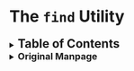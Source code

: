 # The `find` Utility

<details>
	<summary>
	<h2 style="display: inline">
		Table of Contents
	</h2>
	</summary>

[Original Manpage](#manpage)

### Manual
- [Usage](#usage)
- [Options](#options)
- [Examples](#examples)
</details>


<details>
<summary>
	<h3 style="display: inline">
		Original Manpage
	</h3>
	</summary>

<pre>
FIND(1)    General Commands Manual

NAME
       find - search for files in a directory hierarchy

SYNOPSIS
       find [-H] [-L] [-P] [-D debugopts] [-Olevel] [starting-point...] [expression]

DESCRIPTION
       This  manual  page  documents  the GNU version of find.  GNU find searches the directory tree rooted at each given starting-point by
       evaluating the given expression from left to right, according to the rules of precedence (see section OPERATORS), until the  outcome
       is  known  (the left hand side is false for and operations, true for or), at which point find moves on to the next file name.  If no
       starting-point is specified, `.' is assumed.

       If you are using find in an environment where security is important (for example if you are using it to search directories that  are
       writable  by  other  users),  you  should read the `Security Considerations' chapter of the findutils documentation, which is called
       Finding Files and comes with findutils.  That document also includes a lot more detail and discussion than this manual page, so  you
       may find it a more useful source of information.

OPTIONS
       The  -H, -L and -P options control the treatment of symbolic links.  Command-line arguments following these are taken to be names of
       files or directories to be examined, up to the first argument that begins with `-', or the argument `(' or `!'.  That  argument  and
       any  following  arguments  are taken to be the expression describing what is to be searched for.  If no paths are given, the current
       directory is used.  If no expression is given, the expression -print is used (but you should probably  consider  using  -print0  in‐
       stead, anyway).

       This  manual  page  talks about `options' within the expression list.  These options control the behaviour of find but are specified
       immediately after the last path name.  The five `real' options -H, -L, -P, -D and -O must appear before the first path name,  if  at
       all.   A double dash -- could theoretically be used to signal that any remaining arguments are not options, but this does not really
       work due to the way find determines the end of the following path arguments: it does that by reading until  an  expression  argument
       comes  (which also starts with a `-').  Now, if a path argument would start with a `-', then find would treat it as expression argu‐
       ment instead.  Thus, to ensure that all start points are taken as such, and especially to prevent that wildcard patterns expanded by
       the  calling  shell  are  not  mistakenly treated as expression arguments, it is generally safer to prefix wildcards or dubious path
       names with either `./' or to use absolute path names starting with '/'.

       -P     Never follow symbolic links.  This is the default behaviour.  When find examines or prints information about files,  and  the
              file is a symbolic link, the information used shall be taken from the properties of the symbolic link itself.

       -L     Follow  symbolic  links.   When find examines or prints information about files, the information used shall be taken from the
              properties of the file to which the link points, not from the link itself (unless it is a broken symbolic link or find is un‐
              able  to  examine  the  file to which the link points).  Use of this option implies -noleaf.  If you later use the -P option,
              -noleaf will still be in effect.  If -L is in effect and find discovers a symbolic link to a subdirectory during its  search,
              the subdirectory pointed to by the symbolic link will be searched.

              When  the  -L  option  is  in effect, the -type predicate will always match against the type of the file that a symbolic link
              points to rather than the link itself (unless the symbolic link is broken).  Actions that can cause symbolic links to  become
              broken  while  find  is executing (for example -delete) can give rise to confusing behaviour.  Using -L causes the -lname and
              -ilname predicates always to return false.

       -H     Do not follow symbolic links, except while processing the command line arguments.  When find examines or  prints  information
              about files, the information used shall be taken from the properties of the symbolic link itself.  The only exception to this
              behaviour is when a file specified on the command line is a symbolic link, and the link can be resolved.  For that situation,
              the  information  used  is taken from whatever the link points to (that is, the link is followed).  The information about the
              link itself is used as a fallback if the file pointed to by the symbolic link cannot be examined.  If -H is in effect and one
              of the paths specified on the command line is a symbolic link to a directory, the contents of that directory will be examined
              (though of course -maxdepth 0 would prevent this).

       If more than one of -H, -L and -P is specified, each overrides the others; the last one appearing on the command line takes  effect.
       Since it is the default, the -P option should be considered to be in effect unless either -H or -L is specified.

       GNU  find  frequently  stats  files during the processing of the command line itself, before any searching has begun.  These options
       also affect how those arguments are processed.  Specifically, there are a number of tests that compare files listed on  the  command
       line  against a file we are currently considering.  In each case, the file specified on the command line will have been examined and
       some of its properties will have been saved.  If the named file is in fact a symbolic link, and the -P option is in  effect  (or  if
       neither  -H  nor -L were specified), the information used for the comparison will be taken from the properties of the symbolic link.
       Otherwise, it will be taken from the properties of the file the link points to.  If find cannot follow the link (for example because
       it has insufficient privileges or the link points to a nonexistent file) the properties of the link itself will be used.

       When the -H or -L options are in effect, any symbolic links listed as the argument of -newer will be dereferenced, and the timestamp
       will be taken from the file to which the symbolic link points.  The same consideration applies to -newerXY, -anewer and -cnewer.

       The -follow option has a similar effect to -L, though it takes effect at the point where it appears (that is, if -L is not used  but
       -follow is, any symbolic links appearing after -follow on the command line will be dereferenced, and those before it will not).

       -D debugopts
              Print diagnostic information; this can be helpful to diagnose problems with why find is not doing what you want.  The list of
              debug options should be comma separated.  Compatibility of the debug options is not guaranteed between releases of findutils.
              For a complete list of valid debug options, see the output of find -D help.  Valid debug options include

              exec   Show diagnostic information relating to -exec, -execdir, -ok and -okdir

              opt    Prints diagnostic information relating to the optimisation of the expression tree; see the -O option.

              rates  Prints a summary indicating how often each predicate succeeded or failed.

              search Navigate the directory tree verbosely.

              stat   Print  messages  as  files are examined with the stat and lstat system calls.  The find program tries to minimise such
                     calls.

              tree   Show the expression tree in its original and optimised form.

              all    Enable all of the other debug options (but help).

              help   Explain the debugging options.

       -Olevel
              Enables query optimisation.  The find program reorders tests to speed up execution while preserving the overall effect;  that
              is,  predicates with side effects are not reordered relative to each other.  The optimisations performed at each optimisation
              level are as follows.

              0      Equivalent to optimisation level 1.

              1      This is the default optimisation level and corresponds to the traditional behaviour.   Expressions  are  reordered  so
                     that tests based only on the names of files (for example -name and -regex) are performed first.

              2      Any  -type  or  -xtype tests are performed after any tests based only on the names of files, but before any tests that
                     require information from the inode.  On many modern versions of Unix, file types are  returned  by  readdir()  and  so
                     these predicates are faster to evaluate than predicates which need to stat the file first.  If you use the -fstype FOO
                     predicate and specify a filesystem type FOO which is not known (that is, present in  `/etc/mtab')  at  the  time  find
                     starts, that predicate is equivalent to -false.

              3      At  this  optimisation  level, the full cost-based query optimiser is enabled.  The order of tests is modified so that
                     cheap (i.e. fast) tests are performed first and more expensive ones are performed later, if  necessary.   Within  each
                     cost  band, predicates are evaluated earlier or later according to whether they are likely to succeed or not.  For -o,
                     predicates which are likely to succeed are evaluated earlier, and for -a, predicates which  are  likely  to  fail  are
                     evaluated earlier.

              The  cost-based  optimiser  has a fixed idea of how likely any given test is to succeed.  In some cases the probability takes
              account of the specific nature of the test (for example, -type f is assumed to be more likely to succeed than -type c).   The
              cost-based  optimiser  is currently being evaluated.  If it does not actually improve the performance of find, it will be re‐
              moved again.  Conversely, optimisations that prove to be reliable, robust and effective may be enabled at lower  optimisation
              levels  over  time.   However, the default behaviour (i.e. optimisation level 1) will not be changed in the 4.3.x release se‐
              ries.  The findutils test suite runs all the tests on find at each optimisation level and ensures  that  the  result  is  the
              same.

EXPRESSION
       The  part of the command line after the list of starting points is the expression.  This is a kind of query specification describing
       how we match files and what we do with the files that were matched.  An expression is composed of a sequence of things:

       Tests  Tests return a true or false value, usually on the basis of some property of a file we are considering.  The -empty test  for
              example is true only when the current file is empty.

       Actions
              Actions  have side effects (such as printing something on the standard output) and return either true or false, usually based
              on whether or not they are successful.  The -print action for example prints the name of the current  file  on  the  standard
              output.

       Global options
              Global  options  affect  the operation of tests and actions specified on any part of the command line.  Global options always
              return true.  The -depth option for example makes find traverse the file system in a depth-first order.

       Positional options
              Positional options affect only tests or actions which follow them.  Positional options always return  true.   The  -regextype
              option  for  example  is positional, specifying the regular expression dialect for regular expressions occurring later on the
              command line.

       Operators
              Operators join together the other items within the expression.  They include for example  -o  (meaning  logical  OR)  and  -a
              (meaning logical AND).  Where an operator is missing, -a is assumed.

       The  -print  action is performed on all files for which the whole expression is true, unless it contains an action other than -prune
       or -quit.  Actions which inhibit the default -print are -delete, -exec, -execdir, -ok, -okdir, -fls, -fprint, -fprintf, -ls,  -print
       and -printf.

       The -delete action also acts like an option (since it implies -depth).

   POSITIONAL OPTIONS
       Positional options always return true.  They affect only tests occurring later on the command line.

       -daystart
              Measure  times  (for  -amin,  -atime, -cmin, -ctime, -mmin, and -mtime) from the beginning of today rather than from 24 hours
              ago.  This option only affects tests which appear later on the command line.

       -follow
              Deprecated; use the -L option instead.  Dereference symbolic links.  Implies -noleaf.  The -follow option affects only  those
              tests  which appear after it on the command line.  Unless the -H or -L option has been specified, the position of the -follow
              option changes the behaviour of the -newer predicate; any files listed as the argument of -newer will be dereferenced if they
              are  symbolic  links.   The same consideration applies to -newerXY, -anewer and -cnewer.  Similarly, the -type predicate will
              always match against the type of the file that a symbolic link points to rather than the link itself.  Using  -follow  causes
              the -lname and -ilname predicates always to return false.

       -regextype type
              Changes  the  regular expression syntax understood by -regex and -iregex tests which occur later on the command line.  To see
              which regular expression types are known, use -regextype help.  The Texinfo documentation (see SEE ALSO) explains the meaning
              of and differences between the various types of regular expression.

       -warn, -nowarn
              Turn  warning messages on or off.  These warnings apply only to the command line usage, not to any conditions that find might
              encounter when it searches directories.  The default behaviour corresponds to -warn if  standard  input  is  a  tty,  and  to
              -nowarn otherwise.  If a warning message relating to command-line usage is produced, the exit status of find is not affected.
              If the POSIXLY_CORRECT environment variable is set, and -warn is also used, it is not specified which, if any, warnings  will
              be active.

   GLOBAL OPTIONS
       Global  options  always return true.  Global options take effect even for tests which occur earlier on the command line.  To prevent
       confusion, global options should specified on the command-line after the list of start points, just before  the  first  test,  posi‐
       tional option or action.  If you specify a global option in some other place, find will issue a warning message explaining that this
       can be confusing.

       The global options occur after the list of start points, and so are not the same kind of option as -L, for example.

       -d     A synonym for -depth, for compatibility with FreeBSD, NetBSD, MacOS X and OpenBSD.

       -depth Process each directory's contents before the directory itself.  The -delete action also implies -depth.

       -help, --help
              Print a summary of the command-line usage of find and exit.

       -ignore_readdir_race
              Normally, find will emit an error message when it fails to stat a file.  If you give this option and a file  is  deleted  be‐
              tween  the  time  find reads the name of the file from the directory and the time it tries to stat the file, no error message
              will be issued.  This also applies to files or directories whose names are given on the command line.  This option takes  ef‐
              fect  at the time the command line is read, which means that you cannot search one part of the filesystem with this option on
              and part of it with this option off (if you need to do that, you will need to issue two find commands instead, one  with  the
              option and one without it).

              Furthermore, find with the -ignore_readdir_race option will ignore errors of the -delete action in the case the file has dis‐
              appeared since the parent directory was read: it will not output an error diagnostic, and the return code of the -delete  ac‐
              tion will be true.

       -maxdepth levels
              Descend  at  most  levels  (a non-negative integer) levels of directories below the starting-points.  Using -maxdepth 0 means
              only apply the tests and actions to the starting-points themselves.

       -mindepth levels
              Do not apply any tests or actions at levels less than levels (a non-negative integer).  Using -mindepth 1 means  process  all
              files except the starting-points.

       -mount Don't  descend  directories on other filesystems.  An alternate name for -xdev, for compatibility with some other versions of
              find.

       -noignore_readdir_race
              Turns off the effect of -ignore_readdir_race.

       -noleaf
              Do not optimize by assuming that directories contain 2 fewer subdirectories than their  hard  link  count.   This  option  is
              needed when searching filesystems that do not follow the Unix directory-link convention, such as CD-ROM or MS-DOS filesystems
              or AFS volume mount points.  Each directory on a normal Unix filesystem has at least 2 hard links: its name and its  `.'  en‐
              try.   Additionally,  its  subdirectories (if any) each have a `..' entry linked to that directory.  When find is examining a
              directory, after it has statted 2 fewer subdirectories than the directory's link count, it knows that the rest of the entries
              in  the  directory  are  non-directories (`leaf' files in the directory tree).  If only the files' names need to be examined,
              there is no need to stat them; this gives a significant increase in search speed.

       -version, --version
              Print the find version number and exit.

       -xdev  Don't descend directories on other filesystems.

   TESTS
       Some tests, for example -newerXY and -samefile, allow comparison between the file currently being examined and some  reference  file
       specified on the command line.  When these tests are used, the interpretation of the reference file is determined by the options -H,
       -L and -P and any previous -follow, but the reference file is only examined once, at the time the command line is  parsed.   If  the
       reference  file  cannot  be examined (for example, the stat(2) system call fails for it), an error message is issued, and find exits
       with a nonzero status.

       A numeric argument n can be specified to tests (like -amin, -mtime, -gid, -inum, -links, -size, -uid and -used) as

       +n     for greater than n,

       -n     for less than n,

       n      for exactly n.

       Supported tests:

       -amin n
              File was last accessed less than, more than or exactly n minutes ago.

       -anewer reference
              Time of the last access of the current file is more recent than that of the last data modification of the reference file.  If
              reference  is a symbolic link and the -H option or the -L option is in effect, then the time of the last data modification of
              the file it points to is always used.

       -atime n
              File was last accessed less than, more than or exactly n*24 hours ago.  When find figures out how many  24-hour  periods  ago
              the  file was last accessed, any fractional part is ignored, so to match -atime +1, a file has to have been accessed at least
              two days ago.

       -cmin n
              File's status was last changed less than, more than or exactly n minutes ago.

       -cnewer reference
              Time of the last status change of the current file is more recent than that of the last data modification  of  the  reference
              file.   If reference is a symbolic link and the -H option or the -L option is in effect, then the time of the last data modi‐
              fication of the file it points to is always used.

       -ctime n
              File's status was last changed less than, more than or exactly n*24 hours ago.  See the comments for -atime to understand how
              rounding affects the interpretation of file status change times.

       -empty File is empty and is either a regular file or a directory.

       -executable
              Matches  files  which  are  executable  and directories which are searchable (in a file name resolution sense) by the current
              user.  This takes into account access control lists and other permissions artefacts which the -perm test ignores.  This  test
              makes  use  of the access(2) system call, and so can be fooled by NFS servers which do UID mapping (or root-squashing), since
              many systems implement access(2) in the client's kernel and so cannot make use of the UID mapping  information  held  on  the
              server.   Because  this  test is based only on the result of the access(2) system call, there is no guarantee that a file for
              which this test succeeds can actually be executed.

       -false Always false.

       -fstype type
              File is on a filesystem of type type.  The valid filesystem types vary among different versions of Unix; an  incomplete  list
              of  filesystem  types that are accepted on some version of Unix or another is: ufs, 4.2, 4.3, nfs, tmp, mfs, S51K, S52K.  You
              can use -printf with the %F directive to see the types of your filesystems.

       -gid n File's numeric group ID is less than, more than or exactly n.

       -group gname
              File belongs to group gname (numeric group ID allowed).

       -ilname pattern
              Like -lname, but the match is case insensitive.  If the -L option or the -follow option is in effect, this test returns false
              unless the symbolic link is broken.

       -iname pattern
              Like  -name, but the match is case insensitive.  For example, the patterns `fo*' and `F??' match the file names `Foo', `FOO',
              `foo', `fOo', etc.  The pattern `*foo*` will also match a file called '.foobar'.

       -inum n
              File has inode number smaller than, greater than or exactly n.  It is normally easier to use the -samefile test instead.

       -ipath pattern
              Like -path.  but the match is case insensitive.

       -iregex pattern
              Like -regex, but the match is case insensitive.

       -iwholename pattern
              See -ipath.  This alternative is less portable than -ipath.

       -links n
              File has less than, more than or exactly n hard links.

       -lname pattern
              File is a symbolic link whose contents match shell pattern pattern.  The metacharacters do not treat `/'  or  `.'  specially.
              If the -L option or the -follow option is in effect, this test returns false unless the symbolic link is broken.

       -mmin n
              File's data was last modified less than, more than or exactly n minutes ago.

       -mtime n
              File's  data was last modified less than, more than or exactly n*24 hours ago.  See the comments for -atime to understand how
              rounding affects the interpretation of file modification times.

       -name pattern
              Base of file name (the path with the leading directories removed) matches shell pattern pattern.  Because the leading  direc‐
              tories  are  removed,  the file names considered for a match with -name will never include a slash, so `-name a/b' will never
              match anything (you probably need to use -path instead).  A warning is issued if you try to do this, unless  the  environment
              variable  POSIXLY_CORRECT is set.  The metacharacters (`*', `?', and `[]') match a `.' at the start of the base name (this is
              a change in findutils-4.2.2; see section STANDARDS CONFORMANCE below).  To ignore a directory and the  files  under  it,  use
              -prune  rather than checking every file in the tree; see an example in the description of that action.  Braces are not recog‐
              nised as being special, despite the fact that some shells including Bash imbue braces with a special meaning  in  shell  pat‐
              terns.  The filename matching is performed with the use of the fnmatch(3) library function.  Don't forget to enclose the pat‐
              tern in quotes in order to protect it from expansion by the shell.

       -newer reference
              Time of the last data modification of the current file is more recent than that of the last data modification of  the  refer‐
              ence  file.   If reference is a symbolic link and the -H option or the -L option is in effect, then the time of the last data
              modification of the file it points to is always used.

       -newerXY reference
              Succeeds if timestamp X of the file being considered is newer than timestamp Y of the file reference.  The letters  X  and  Y
              can be any of the following letters:

              a   The access time of the file reference
              B   The birth time of the file reference
              c   The inode status change time of reference
              m   The modification time of the file reference
              t   reference is interpreted directly as a time

              Some  combinations  are invalid; for example, it is invalid for X to be t.  Some combinations are not implemented on all sys‐
              tems; for example B is not supported on all systems.  If an invalid or unsupported combination of XY is  specified,  a  fatal
              error  results.  Time specifications are interpreted as for the argument to the -d option of GNU date.  If you try to use the
              birth time of a reference file, and the birth time cannot be determined, a fatal error message results.   If  you  specify  a
              test  which  refers  to the birth time of files being examined, this test will fail for any files where the birth time is un‐
              known.

       -nogroup
              No group corresponds to file's numeric group ID.

       -nouser
              No user corresponds to file's numeric user ID.

       -path pattern
              File name matches shell pattern pattern.  The metacharacters do not treat `/' or `.' specially; so, for example,
                  find . -path "./sr*sc"
              will print an entry for a directory called ./src/misc (if one exists).  To ignore a whole directory tree, use  -prune  rather
              than  checking every file in the tree.  Note that the pattern match test applies to the whole file name, starting from one of
              the start points named on the command line.  It would only make sense to use an absolute path name here if the relevant start
              point is also an absolute path.  This means that this command will never match anything:
                  find bar -path /foo/bar/myfile -print
              Find  compares  the  -path  argument with the concatenation of a directory name and the base name of the file it's examining.
              Since the concatenation will never end with a slash, -path arguments ending in a slash will match nothing (except  perhaps  a
              start  point  specified  on  the command line).  The predicate -path is also supported by HP-UX find and is part of the POSIX
              2008 standard.

       -perm mode
              File's permission bits are exactly mode (octal or symbolic).  Since an exact match is required, if you want to use this  form
              for  symbolic  modes,  you  may  have to specify a rather complex mode string.  For example `-perm g=w' will only match files
              which have mode 0020 (that is, ones for which group write permission is the only permission set).  It is more likely that you
              will want to use the `/' or `-' forms, for example `-perm -g=w', which matches any file with group write permission.  See the
              EXAMPLES section for some illustrative examples.

       -perm -mode
              All of the permission bits mode are set for the file.  Symbolic modes are accepted in this form, and this is usually the  way
              in  which you would want to use them.  You must specify `u', `g' or `o' if you use a symbolic mode.  See the EXAMPLES section
              for some illustrative examples.

       -perm /mode
              Any of the permission bits mode are set for the file.  Symbolic modes are accepted in this form.  You must specify  `u',  `g'
              or  `o'  if you use a symbolic mode.  See the EXAMPLES section for some illustrative examples.  If no permission bits in mode
              are set, this test matches any file (the idea here is to be consistent with the behaviour of -perm -000).

       -perm +mode
              This is no longer supported (and has been deprecated since 2005).  Use -perm /mode instead.

       -readable
              Matches files which are readable by the current user.  This takes into account access control  lists  and  other  permissions
              artefacts  which  the  -perm  test  ignores.   This  test makes use of the access(2) system call, and so can be fooled by NFS
              servers which do UID mapping (or root-squashing), since many systems implement access(2) in the client's kernel and so cannot
              make use of the UID mapping information held on the server.

       -regex pattern
              File name matches regular expression pattern.  This is a match on the whole path, not a search.  For example, to match a file
              named ./fubar3, you can use the regular expression `.*bar.' or `.*b.*3', but not `f.*r3'.  The regular expressions understood
              by  find are by default Emacs Regular Expressions (except that `.' matches newline), but this can be changed with the -regex‐
              type option.

       -samefile name
              File refers to the same inode as name.  When -L is in effect, this can include symbolic links.

       -size n[cwbkMG]
              File uses less than, more than or exactly n units of space, rounding up.  The following suffixes can be used:

              `b'    for 512-byte blocks (this is the default if no suffix is used)

              `c'    for bytes

              `w'    for two-byte words

              `k'    for kibibytes (KiB, units of 1024 bytes)

              `M'    for mebibytes (MiB, units of 1024 * 1024 = 1048576 bytes)

              `G'    for gibibytes (GiB, units of 1024 * 1024 * 1024 = 1073741824 bytes)

              The size is simply the st_size member of the struct stat populated by the lstat (or stat) system call, rounded  up  as  shown
              above.  In other words, it's consistent with the result you get for ls -l.  Bear in mind that the `%k' and `%b' format speci‐
              fiers of -printf handle sparse files differently.  The `b' suffix always denotes 512-byte blocks and never 1024-byte  blocks,
              which is different to the behaviour of -ls.

              The  +  and  - prefixes signify greater than and less than, as usual; i.e., an exact size of n units does not match.  Bear in
              mind that the size is rounded up to the next unit.  Therefore -size -1M is not equivalent  to  -size -1048576c.   The  former
              only matches empty files, the latter matches files from 0 to 1,048,575 bytes.

       -true  Always true.

       -type c
              File is of type c:

              b      block (buffered) special

              c      character (unbuffered) special

              d      directory

              p      named pipe (FIFO)

              f      regular file

              l      symbolic  link;  this  is  never true if the -L option or the -follow option is in effect, unless the symbolic link is
                     broken.  If you want to search for symbolic links when -L is in effect, use -xtype.

              s      socket

              D      door (Solaris)

              To search for more than one type at once, you can supply the combined list of type letters separated by a comma `,' (GNU  ex‐
              tension).

       -uid n File's numeric user ID is less than, more than or exactly n.

       -used n
              File was last accessed less than, more than or exactly n days after its status was last changed.

       -user uname
              File is owned by user uname (numeric user ID allowed).

       -wholename pattern
              See -path.  This alternative is less portable than -path.

       -writable
              Matches  files  which  are  writable by the current user.  This takes into account access control lists and other permissions
              artefacts which the -perm test ignores.  This test makes use of the access(2) system call,  and  so  can  be  fooled  by  NFS
              servers which do UID mapping (or root-squashing), since many systems implement access(2) in the client's kernel and so cannot
              make use of the UID mapping information held on the server.

       -xtype c
              The same as -type unless the file is a symbolic link.  For symbolic links: if the -H or -P option was specified, true if  the
              file  is  a link to a file of type c; if the -L option has been given, true if c is `l'.  In other words, for symbolic links,
              -xtype checks the type of the file that -type does not check.

       -context pattern
              (SELinux only) Security context of the file matches glob pattern.

   ACTIONS
       -delete
              Delete files; true if removal succeeded.  If the removal failed, an error message is issued.  If -delete fails,  find's  exit
              status will be nonzero (when it eventually exits).  Use of -delete automatically turns on the `-depth' option.

              Warnings:  Don't forget that the find command line is evaluated as an expression, so putting -delete first will make find try
              to delete everything below the starting points you specified.  When testing a find command line that you later intend to  use
              with  -delete,  you  should explicitly specify -depth in order to avoid later surprises.  Because -delete implies -depth, you
              cannot usefully use -prune and -delete together.

              Together with the -ignore_readdir_race option, find will ignore errors of the -delete action in the case the file has  disap‐
              peared since the parent directory was read: it will not output an error diagnostic, and the return code of the -delete action
              will be true.

       -exec command ;
              Execute command; true if 0 status is returned.  All following arguments to find are taken to be arguments to the command  un‐
              til  an  argument consisting of `;' is encountered.  The string `{}' is replaced by the current file name being processed ev‐
              erywhere it occurs in the arguments to the command, not just in arguments where it is alone, as in  some  versions  of  find.
              Both of these constructions might need to be escaped (with a `\') or quoted to protect them from expansion by the shell.  See
              the EXAMPLES section for examples of the use of the -exec option.  The specified command is run once for each  matched  file.
              The  command is executed in the starting directory.  There are unavoidable security problems surrounding use of the -exec ac‐
              tion; you should use the -execdir option instead.

       -exec command {} +
              This variant of the -exec action runs the specified command on the selected files, but the command line is built by appending
              each  selected  file  name  at  the  end; the total number of invocations of the command will be much less than the number of
              matched files.  The command line is built in much the same way that xargs builds its command lines.   Only  one  instance  of
              `{}' is allowed within the command, and it must appear at the end, immediately before the `+'; it needs to be escaped (with a
              `\') or quoted to protect it from interpretation by the shell.  The command is executed in the starting  directory.   If  any
              invocation  with the `+' form returns a non-zero value as exit status, then find returns a non-zero exit status.  If find en‐
              counters an error, this can sometimes cause an immediate exit, so some pending commands may not be run at all.  For this rea‐
              son  -exec my-command ... {} + -quit  may  not result in my-command actually being run.  This variant of -exec always returns
              true.

       -execdir command ;

       -execdir command {} +
              Like -exec, but the specified command is run from the subdirectory containing the matched file, which is not normally the di‐
              rectory  in  which  you  started find.  As with -exec, the {} should be quoted if find is being invoked from a shell.  This a
              much more secure method for invoking commands, as it avoids race conditions during resolution of the  paths  to  the  matched
              files.   As  with the -exec action, the `+' form of -execdir will build a command line to process more than one matched file,
              but any given invocation of command will only list files that exist in the same subdirectory.  If you use  this  option,  you
              must  ensure  that  your  $PATH environment variable does not reference `.'; otherwise, an attacker can run any commands they
              like by leaving an appropriately-named file in a directory in which you will run -execdir.  The same applies  to  having  en‐
              tries in $PATH which are empty or which are not absolute directory names.  If any invocation with the `+' form returns a non-
              zero value as exit status, then find returns a non-zero exit status.  If find encounters an error, this can  sometimes  cause
              an  immediate exit, so some pending commands may not be run at all.  The result of the action depends on whether the + or the
              ; variant is being used; -execdir command {} + always returns true, while -execdir command {} ; returns true only if  command
              returns 0.

       -fls file
              True;  like  -ls  but write to file like -fprint.  The output file is always created, even if the predicate is never matched.
              See the UNUSUAL FILENAMES section for information about how unusual characters in filenames are handled.

       -fprint file
              True; print the full file name into file file.  If file does not exist when find is run, it is created; if it does exist,  it
              is  truncated.  The file names /dev/stdout and /dev/stderr are handled specially; they refer to the standard output and stan‐
              dard error output, respectively.  The output file is always created, even if the predicate is never matched.  See the UNUSUAL
              FILENAMES section for information about how unusual characters in filenames are handled.

       -fprint0 file
              True;  like  -print0  but  write  to  file  like  -fprint.  The output file is always created, even if the predicate is never
              matched.  See the UNUSUAL FILENAMES section for information about how unusual characters in filenames are handled.

       -fprintf file format
              True; like -printf but write to file like -fprint.  The output file is  always  created,  even  if  the  predicate  is  never
              matched.  See the UNUSUAL FILENAMES section for information about how unusual characters in filenames are handled.

       -ls    True;  list  current file in ls -dils format on standard output.  The block counts are of 1 KB blocks, unless the environment
              variable POSIXLY_CORRECT is set, in which case 512-byte blocks are used.  See the UNUSUAL FILENAMES section  for  information
              about how unusual characters in filenames are handled.

       -ok command ;
              Like  -exec  but  ask  the user first.  If the user agrees, run the command.  Otherwise just return false.  If the command is
              run, its standard input is redirected from /dev/null.

              The response to the prompt is matched against a pair of regular expressions to determine if it is an affirmative or  negative
              response.   This regular expression is obtained from the system if the `POSIXLY_CORRECT' environment variable is set, or oth‐
              erwise from find's message translations.  If the system has no suitable definition, find's own definition will be  used.   In
              either  case,  the  interpretation  of the regular expression itself will be affected by the environment variables 'LC_CTYPE'
              (character classes) and 'LC_COLLATE' (character ranges and equivalence classes).

       -okdir command ;
              Like -execdir but ask the user first in the same way as for -ok.  If the user does not agree, just return false.  If the com‐
              mand is run, its standard input is redirected from /dev/null.

       -print True;  print the full file name on the standard output, followed by a newline.  If you are piping the output of find into an‐
              other program and there is the faintest possibility that the files which you are searching for might contain a newline,  then
              you  should seriously consider using the -print0 option instead of -print.  See the UNUSUAL FILENAMES section for information
              about how unusual characters in filenames are handled.

       -print0
              True; print the full file name on the standard output, followed by a null character (instead of the  newline  character  that
              -print uses).  This allows file names that contain newlines or other types of white space to be correctly interpreted by pro‐
              grams that process the find output.  This option corresponds to the -0 option of xargs.

       -printf format
              True; print format on the standard output, interpreting `\' escapes and `%' directives.  Field widths and precisions  can  be
              specified  as  with the printf(3) C function.  Please note that many of the fields are printed as %s rather than %d, and this
              may mean that flags don't work as you might expect.  This also means that the `-' flag does work  (it  forces  fields  to  be
              left-aligned).  Unlike -print, -printf does not add a newline at the end of the string.  The escapes and directives are:

              \a     Alarm bell.

              \b     Backspace.

              \c     Stop printing from this format immediately and flush the output.

              \f     Form feed.

              \n     Newline.

              \r     Carriage return.

              \t     Horizontal tab.

              \v     Vertical tab.

              \0     ASCII NUL.

              \\     A literal backslash (`\').

              \NNN   The character whose ASCII code is NNN (octal).

              A `\' character followed by any other character is treated as an ordinary character, so they both are printed.

              %%     A literal percent sign.

              %a     File's last access time in the format returned by the C ctime(3) function.

              %Ak    File's  last  access time in the format specified by k, which is either `@' or a directive for the C strftime(3) func‐
                     tion.  The following shows an incomplete list of possible values for k.  Please refer to the  documentation  of  strf‐
                     time(3) for the full list.  Some of the conversion specification characters might not be available on all systems, due
                     to differences in the implementation of the strftime(3) library function.

                     @      seconds since Jan. 1, 1970, 00:00 GMT, with fractional part.

                     Time fields:

                     H      hour (00..23)

                     I      hour (01..12)

                     k      hour ( 0..23)

                     l      hour ( 1..12)

                     M      minute (00..59)

                     p      locale's AM or PM

                     r      time, 12-hour (hh:mm:ss [AP]M)

                     S      Second (00.00 .. 61.00).  There is a fractional part.

                     T      time, 24-hour (hh:mm:ss.xxxxxxxxxx)

                     +      Date and time, separated by `+', for example `2004-04-28+22:22:05.0'.  This is a GNU extension.   The  time  is
                            given  in  the  current  timezone  (which may be affected by setting the TZ environment variable).  The seconds
                            field includes a fractional part.

                     X      locale's time representation (H:M:S).  The seconds field includes a fractional part.

                     Z      time zone (e.g., EDT), or nothing if no time zone is determinable

                     Date fields:

                     a      locale's abbreviated weekday name (Sun..Sat)

                     A      locale's full weekday name, variable length (Sunday..Saturday)

                     b      locale's abbreviated month name (Jan..Dec)

                     B      locale's full month name, variable length (January..December)

                     c      locale's date and time (Sat Nov 04 12:02:33 EST 1989).  The format is the same as for ctime(3) and so  to  pre‐
                            serve compatibility with that format, there is no fractional part in the seconds field.

                     d      day of month (01..31)

                     D      date (mm/dd/yy)

                     F      date (yyyy-mm-dd)

                     h      same as b

                     j      day of year (001..366)

                     m      month (01..12)

                     U      week number of year with Sunday as first day of week (00..53)

                     w      day of week (0..6)

                     W      week number of year with Monday as first day of week (00..53)

                     x      locale's date representation (mm/dd/yy)

                     y      last two digits of year (00..99)

                     Y      year (1970...)

              %b     The  amount  of  disk  space used for this file in 512-byte blocks.  Since disk space is allocated in multiples of the
                     filesystem block size this is usually greater than %s/512, but it can also be smaller if the file is a sparse file.

              %c     File's last status change time in the format returned by the C ctime(3) function.

              %Ck    File's last status change time in the format specified by k, which is the same as for %A.

              %d     File's depth in the directory tree; 0 means the file is a starting-point.

              %D     The device number on which the file exists (the st_dev field of struct stat), in decimal.

              %f     Print the basename; the file's name with any leading directories removed (only the last element).  For /,  the  result
                     is `/'.  See the EXAMPLES section for an example.

              %F     Type of the filesystem the file is on; this value can be used for -fstype.

              %g     File's group name, or numeric group ID if the group has no name.

              %G     File's numeric group ID.

              %h     Dirname;  the Leading directories of the file's name (all but the last element).  If the file name contains no slashes
                     (since it is in the current directory) the %h specifier expands to `.'.  For files which  are  themselves  directories
                     and contain a slash (including /), %h expands to the empty string.  See the EXAMPLES section for an example.

              %H     Starting-point under which file was found.

              %i     File's inode number (in decimal).

              %k     The  amount  of  disk  space  used  for  this  file in 1 KB blocks.  Since disk space is allocated in multiples of the
                     filesystem block size this is usually greater than %s/1024, but it can also be smaller if the file is a sparse file.

              %l     Object of symbolic link (empty string if file is not a symbolic link).

              %m     File's permission bits (in octal).  This option uses the `traditional' numbers which most  Unix  implementations  use,
                     but  if  your  particular implementation uses an unusual ordering of octal permissions bits, you will see a difference
                     between the actual value of the file's mode and the output of %m.  Normally you will want to have a  leading  zero  on
                     this number, and to do this, you should use the # flag (as in, for example, `%#m').

              %M     File's permissions (in symbolic form, as for ls).  This directive is supported in findutils 4.2.5 and later.

              %n     Number of hard links to file.

              %p     File's name.

              %P     File's name with the name of the starting-point under which it was found removed.

              %s     File's size in bytes.

              %S     File's  sparseness.  This is calculated as (BLOCKSIZE*st_blocks / st_size).  The exact value you will get for an ordi‐
                     nary file of a certain length is system-dependent.  However, normally sparse files will have values less than 1.0, and
                     files which use indirect blocks may have a value which is greater than 1.0.  In general the number of blocks used by a
                     file is file system dependent.  The value used for BLOCKSIZE is system-dependent, but is usually 512  bytes.   If  the
                     file  size  is zero, the value printed is undefined.  On systems which lack support for st_blocks, a file's sparseness
                     is assumed to be 1.0.

              %t     File's last modification time in the format returned by the C ctime(3) function.

              %Tk    File's last modification time in the format specified by k, which is the same as for %A.

              %u     File's user name, or numeric user ID if the user has no name.

              %U     File's numeric user ID.

              %y     File's type (like in ls -l), U=unknown type (shouldn't happen)

              %Y     File's type (like %y), plus follow symbolic links: `L'=loop, `N'=nonexistent, `?' for any other error when determining
                     the type of the target of a symbolic link.

              %Z     (SELinux only) file's security context.

              %{ %[ %(
                     Reserved for future use.

              A `%' character followed by any other character is discarded, but the other character is printed (don't rely on this, as fur‐
              ther format characters may be introduced).  A `%' at the end of the format argument causes undefined behaviour since there is
              no  following  character.  In some locales, it may hide your door keys, while in others it may remove the final page from the
              novel you are reading.

              The %m and %d directives support the #, 0 and + flags, but the other directives do not, even if they print numbers.   Numeric
              directives  that  do  not  support these flags include G, U, b, D, k and n.  The `-' format flag is supported and changes the
              alignment of a field from right-justified (which is the default) to left-justified.

              See the UNUSUAL FILENAMES section for information about how unusual characters in filenames are handled.

       -prune True; if the file is a directory, do not descend into it.  If -depth is given, then -prune has no  effect.   Because  -delete
              implies  -depth,  you  cannot usefully use -prune and -delete together.  For example, to skip the directory src/emacs and all
              files and directories under it, and print the names of the other files found, do something like this:
                  find . -path ./src/emacs -prune -o -print

       -quit  Exit immediately (with return value zero if no errors have occurred).  This is different to -prune because  -prune  only  ap‐
              plies to the contents of pruned directories, while -quit simply makes find stop immediately.  No child processes will be left
              running.  Any command lines which have been built by -exec ... + or -execdir ... + are invoked before the program is  exited.
              After   -quit   is   executed,   no   more   files   specified   on  the  command  line  will  be  processed.   For  example,
              `find /tmp/foo /tmp/bar -print -quit` will print only `/tmp/foo`.
              One common use of -quit is to stop searching the file system once we have found what we want.  For example,  if  we  want  to
              find just a single file we can do this:
                  find / -name needle -print -quit

   OPERATORS
       Listed in order of decreasing precedence:

       ( expr )
              Force precedence.  Since parentheses are special to the shell, you will normally need to quote them.  Many of the examples in
              this manual page use backslashes for this purpose: `\(...\)' instead of `(...)'.

       ! expr True if expr is false.  This character will also usually need protection from interpretation by the shell.

       -not expr
              Same as ! expr, but not POSIX compliant.

       expr1 expr2
              Two expressions in a row are taken to be joined with an implied -a; expr2 is not evaluated if expr1 is false.

       expr1 -a expr2
              Same as expr1 expr2.

       expr1 -and expr2
              Same as expr1 expr2, but not POSIX compliant.

       expr1 -o expr2
              Or; expr2 is not evaluated if expr1 is true.

       expr1 -or expr2
              Same as expr1 -o expr2, but not POSIX compliant.

       expr1 , expr2
              List; both expr1 and expr2 are always evaluated.  The value of expr1 is discarded; the value of the  list  is  the  value  of
              expr2.   The  comma  operator can be useful for searching for several different types of thing, but traversing the filesystem
              hierarchy only once.  The -fprintf action can be used to list the various matched items into several different output files.

       Please note that -a when specified implicitly (for example by two tests appearing without an explicit operator between them) or  ex‐
       plicitly has higher precedence than -o.  This means that find . -name afile -o -name bfile -print will never print afile.

UNUSUAL FILENAMES
       Many  of  the  actions  of find result in the printing of data which is under the control of other users.  This includes file names,
       sizes, modification times and so forth.  File names are a potential problem since they can contain any  character  except  `\0'  and
       `/'.   Unusual  characters  in file names can do unexpected and often undesirable things to your terminal (for example, changing the
       settings of your function keys on some terminals).  Unusual characters are handled differently by various actions, as described  be‐
       low.

       -print0, -fprint0
              Always print the exact filename, unchanged, even if the output is going to a terminal.

       -ls, -fls
              Unusual  characters are always escaped.  White space, backslash, and double quote characters are printed using C-style escap‐
              ing (for example `\f', `\"').  Other unusual characters are printed using an octal escape.  Other printable  characters  (for
              -ls and -fls these are the characters between octal 041 and 0176) are printed as-is.

       -printf, -fprintf
              If  the  output is not going to a terminal, it is printed as-is.  Otherwise, the result depends on which directive is in use.
              The directives %D, %F, %g, %G, %H, %Y, and %y expand to values which are not under control  of  files'  owners,  and  so  are
              printed  as-is.  The directives %a, %b, %c, %d, %i, %k, %m, %M, %n, %s, %t, %u and %U have values which are under the control
              of files' owners but which cannot be used to send arbitrary data to the terminal, and so these are printed as-is.  The direc‐
              tives %f, %h, %l, %p and %P are quoted.  This quoting is performed in the same way as for GNU ls.  This is not the same quot‐
              ing mechanism as the one used for -ls and -fls.  If you are able to decide what format to use for the output of find then  it
              is normally better to use `\0' as a terminator than to use newline, as file names can contain white space and newline charac‐
              ters.  The setting of the `LC_CTYPE' environment variable is used to determine which characters need to be quoted.

       -print, -fprint
              Quoting is handled in the same way as for -printf and -fprintf.  If you are using find in a script or in  a  situation  where
              the matched files might have arbitrary names, you should consider using -print0 instead of -print.

       The -ok and -okdir actions print the current filename as-is.  This may change in a future release.

STANDARDS CONFORMANCE
       For  closest  compliance  to the POSIX standard, you should set the POSIXLY_CORRECT environment variable.  The following options are
       specified in the POSIX standard (IEEE Std 1003.1-2008, 2016 Edition):

       -H     This option is supported.

       -L     This option is supported.

       -name  This option is supported, but POSIX conformance depends on the POSIX conformance of the system's fnmatch(3) library function.
              As of findutils-4.2.2, shell metacharacters (`*', `?' or `[]' for example) match a leading `.', because IEEE PASC interpreta‐
              tion 126 requires this.  This is a change from previous versions of findutils.

       -type  Supported.  POSIX specifies `b', `c', `d', `l', `p', `f' and `s'.  GNU find also supports `D', representing a Door, where the
              OS provides these.  Furthermore, GNU find allows multiple types to be specified at once in a comma-separated list.

       -ok    Supported.   Interpretation of the response is according to the `yes' and `no' patterns selected by setting the `LC_MESSAGES'
              environment variable.  When the `POSIXLY_CORRECT' environment variable is set, these patterns are taken  system's  definition
              of  a positive (yes) or negative (no) response.  See the system's documentation for nl_langinfo(3), in particular YESEXPR and
              NOEXPR.  When `POSIXLY_CORRECT' is not set, the patterns are instead taken from find's own message catalogue.

       -newer Supported.  If the file specified is a symbolic link, it is always dereferenced.  This is a change from  previous  behaviour,
              which used to take the relevant time from the symbolic link; see the HISTORY section below.

       -perm  Supported.   If  the  POSIXLY_CORRECT  environment  variable is not set, some mode arguments (for example +a+x) which are not
              valid in POSIX are supported for backward-compatibility.

       Other primaries
              The primaries -atime, -ctime, -depth, -exec, -group, -links, -mtime, -nogroup, -nouser, -ok, -path,  -print,  -prune,  -size,
              -user and -xdev are all supported.

       The POSIX standard specifies parentheses `(', `)', negation `!' and the logical AND/OR operators -a and -o.

       All  other options, predicates, expressions and so forth are extensions beyond the POSIX standard.  Many of these extensions are not
       unique to GNU find, however.

       The POSIX standard requires that find detects loops:

              The find utility shall detect infinite loops; that is, entering a previously visited directory that is  an  ancestor  of  the
              last  file  encountered.  When it detects an infinite loop, find shall write a diagnostic message to standard error and shall
              either recover its position in the hierarchy or terminate.

       GNU find complies with these requirements.  The link count of directories which contain entries which are hard links to an  ancestor
       will  often be lower than they otherwise should be.  This can mean that GNU find will sometimes optimise away the visiting of a sub‐
       directory which is actually a link to an ancestor.  Since find does not actually enter such a subdirectory, it is allowed  to  avoid
       emitting  a  diagnostic message.  Although this behaviour may be somewhat confusing, it is unlikely that anybody actually depends on
       this behaviour.  If the leaf optimisation has been turned off with -noleaf, the directory entry will always be examined and the  di‐
       agnostic  message will be issued where it is appropriate.  Symbolic links cannot be used to create filesystem cycles as such, but if
       the -L option or the -follow option is in use, a diagnostic message is issued when find encounters a loop  of  symbolic  links.   As
       with  loops  containing  hard  links,  the  leaf optimisation will often mean that find knows that it doesn't need to call stat() or
       chdir() on the symbolic link, so this diagnostic is frequently not necessary.

       The -d option is supported for compatibility with various BSD systems, but you should use the POSIX-compliant option -depth instead.

       The POSIXLY_CORRECT environment variable does not affect the behaviour of the -regex or -iregex tests  because  those  tests  aren't
       specified in the POSIX standard.

ENVIRONMENT VARIABLES
       LANG   Provides a default value for the internationalization variables that are unset or null.

       LC_ALL If set to a non-empty string value, override the values of all the other internationalization variables.

       LC_COLLATE
              The  POSIX standard specifies that this variable affects the pattern matching to be used for the -name option.  GNU find uses
              the fnmatch(3) library function, and so support for `LC_COLLATE' depends on the system library.  This variable  also  affects
              the  interpretation of the response to -ok; while the `LC_MESSAGES' variable selects the actual pattern used to interpret the
              response to -ok, the interpretation of any bracket expressions in the pattern will be affected by `LC_COLLATE'.

       LC_CTYPE
              This variable affects the treatment of character classes used in regular expressions and also with the  -name  test,  if  the
              system's  fnmatch(3)  library function supports this.  This variable also affects the interpretation of any character classes
              in the regular expressions used to interpret the response to the prompt issued by -ok.  The `LC_CTYPE'  environment  variable
              will  also affect which characters are considered to be unprintable when filenames are printed; see the section UNUSUAL FILE‐
              NAMES.

       LC_MESSAGES
              Determines the locale to be used for internationalised messages.  If the `POSIXLY_CORRECT' environment variable is set,  this
              also determines the interpretation of the response to the prompt made by the -ok action.

       NLSPATH
              Determines the location of the internationalisation message catalogues.

       PATH   Affects the directories which are searched to find the executables invoked by -exec, -execdir, -ok and -okdir.

       POSIXLY_CORRECT
              Determines  the  block  size used by -ls and -fls.  If POSIXLY_CORRECT is set, blocks are units of 512 bytes.  Otherwise they
              are units of 1024 bytes.

              Setting this variable also turns off warning messages (that is, implies -nowarn) by  default,  because  POSIX  requires  that
              apart from the output for -ok, all messages printed on stderr are diagnostics and must result in a non-zero exit status.

              When  POSIXLY_CORRECT  is  not  set,  -perm  +zzz is treated just like -perm /zzz if +zzz is not a valid symbolic mode.  When
              POSIXLY_CORRECT is set, such constructs are treated as an error.

              When POSIXLY_CORRECT is set, the response to the prompt made by the -ok action is interpreted according to the system's  mes‐
              sage catalogue, as opposed to according to find's own message translations.

       TZ     Affects the time zone used for some of the time-related format directives of -printf and -fprintf.

EXAMPLES
   Simple `find|xargs` approach
       •      Find files named core in or below the directory /tmp and delete them.

                  $ find /tmp -name core -type f -print | xargs /bin/rm -f

              Note that this will work incorrectly if there are any filenames containing newlines, single or double quotes, or spaces.

   Safer `find -print0 | xargs -0` approach
       •      Find  files named core in or below the directory /tmp and delete them, processing filenames in such a way that file or direc‐
              tory names containing single or double quotes, spaces or newlines are correctly handled.

                  $ find /tmp -name core -type f -print0 | xargs -0 /bin/rm -f

              The -name test comes before the -type test in order to avoid having to call stat(2) on every file.

       Note that there is still a race between the time find traverses the hierarchy printing the matching  filenames,  and  the  time  the
       process executed by xargs works with that file.

   Executing a command for each file
       •      Run file on every file in or below the current directory.

                  $ find . -type f -exec file '{}' \;

              Notice  that  the  braces are enclosed in single quote marks to protect them from interpretation as shell script punctuation.
              The semicolon is similarly protected by the use of a backslash, though single quotes could have been used in that case also.

       In many cases, one might prefer the `-exec ... +` or better the `-execdir ... +` syntax for performance and security reasons.

   Traversing the filesystem just once - for 2 different actions
       •      Traverse the filesystem just once, listing set-user-ID files  and  directories  into  /root/suid.txt  and  large  files  into
              /root/big.txt.

                  $ find / \
                      \( -perm -4000 -fprintf /root/suid.txt '%#m %u %p\n' \) , \
                      \( -size +100M -fprintf /root/big.txt '%-10s %p\n' \)

              This  example  uses  the line-continuation character '\' on the first two lines to instruct the shell to continue reading the
              command on the next line.

   Searching files by age
       •      Search for files in your home directory which have been modified in the last twenty-four hours.

                  $ find $HOME -mtime 0

              This command works this way because the time since each file was last modified is divided by 24 hours and  any  remainder  is
              discarded.   That  means  that  to  match -mtime 0, a file will have to have a modification in the past which is less than 24
              hours ago.

   Searching files by permissions
       •      Search for files which are executable but not readable.

                  $ find /sbin /usr/sbin -executable \! -readable -print

       •      Search for files which have read and write permission for their owner, and group, but which other  users  can  read  but  not
              write to.

                  $ find . -perm 664

              Files which meet these criteria but have other permissions bits set (for example if someone can execute the file) will not be
              matched.

       •      Search for files which have read and write permission for their owner and group, and which other users can read, without  re‐
              gard to the presence of any extra permission bits (for example the executable bit).

                  $ find . -perm -664

              This will match a file which has mode 0777, for example.

       •      Search for files which are writable by somebody (their owner, or their group, or anybody else).

                  $ find . -perm /222

       •      Search for files which are writable by either their owner or their group.

                  $ find . -perm /220
                  $ find . -perm /u+w,g+w
                  $ find . -perm /u=w,g=w

              All  three  of  these  commands  do the same thing, but the first one uses the octal representation of the file mode, and the
              other two use the symbolic form.  The files don't have to be writable by both the owner and group to be matched; either  will
              do.

       •      Search for files which are writable by both their owner and their group.

                  $ find . -perm -220
                  $ find . -perm -g+w,u+w

              Both these commands do the same thing.

       •      A more elaborate search on permissions.

                  $ find . -perm -444 -perm /222 \! -perm /111
                  $ find . -perm -a+r -perm /a+w \! -perm /a+x

              These  two commands both search for files that are readable for everybody (-perm -444 or -perm -a+r), have at least one write
              bit set (-perm /222 or -perm /a+w) but are not executable for anybody (! -perm /111 or ! -perm /a+x respectively).

   Pruning - omitting files and subdirectories
       •      Copy the contents of /source-dir to /dest-dir, but omit files and directories named .snapshot (and  anything  in  them).   It
              also omits files or directories whose name ends in '~', but not their contents.

                  $ cd /source-dir
                  $ find . -name .snapshot -prune -o \( \! -name '*~' -print0 \) \
                      | cpio -pmd0 /dest-dir

              The construct -prune -o \( ... -print0 \) is quite common.  The idea here is that the expression before -prune matches things
              which are to be pruned.  However, the -prune action itself returns true, so the following -o ensures that the right hand side
              is evaluated only for those directories which didn't get pruned (the contents of the pruned directories are not even visited,
              so their contents are irrelevant).  The expression on the right hand side of the -o is in parentheses only for  clarity.   It
              emphasises  that the -print0 action takes place only for things that didn't have -prune applied to them.  Because the default
              `and' condition between tests binds more tightly than -o, this is the default anyway, but the parentheses help to  show  what
              is going on.

       •      Given  the  following  directory of projects and their associated SCM administrative directories, perform an efficient search
              for the projects' roots:

                  $ find repo/ \
                      \( -exec test -d '{}/.svn' \; \
                      -or -exec test -d '{}/.git' \; \
                      -or -exec test -d '{}/CVS' \; \
                      \) -print -prune

              Sample output:

                  repo/project1/CVS
                  repo/gnu/project2/.svn
                  repo/gnu/project3/.svn
                  repo/gnu/project3/src/.svn
                  repo/project4/.git

              In this example, -prune prevents unnecessary descent into directories that have already been discovered (for  example  we  do
              not  search project3/src because we already found project3/.svn), but ensures sibling directories (project2 and project3) are
              found.

   Other useful examples
       •      Search for several file types.

                  $ find /tmp -type f,d,l

              Search for files, directories, and symbolic links in the directory /tmp passing these types as a  comma-separated  list  (GNU
              extension), which is otherwise equivalent to the longer, yet more portable:

                  $ find /tmp \( -type f -o -type d -o -type l \)

       •      Search for files with the particular name needle and stop immediately when we find the first one.

                  $ find / -name needle -print -quit

       •      Demonstrate  the  interpretation  of the %f and %h format directives of the -printf action for some corner-cases.  Here is an
              example including some output.

                  $ find . .. / /tmp /tmp/TRACE compile compile/64/tests/find -maxdepth 0 -printf '[%h][%f]\n'
                  [.][.]
                  [.][..]
                  [][/]
                  [][tmp]
                  [/tmp][TRACE]
                  [.][compile]
                  [compile/64/tests][find]

EXIT STATUS
       find exits with status 0 if all files are processed successfully, greater than 0 if errors occur.  This is deliberately a very broad
       description, but if the return value is non-zero, you should not rely on the correctness of the results of find.

       When  some error occurs, find may stop immediately, without completing all the actions specified.  For example, some starting points
       may not have been examined or some pending program invocations for -exec ... {} + or -execdir ... {} + may not have been performed.

HISTORY
       As of findutils-4.2.2, shell metacharacters (`*', `?' or `[]' for example) used in filename patterns match a  leading  `.',  because
       IEEE POSIX interpretation 126 requires this.

       As of findutils-4.3.3, -perm /000 now matches all files instead of none.

       Nanosecond-resolution timestamps were implemented in findutils-4.3.3.

       As  of  findutils-4.3.11,  the -delete action sets find's exit status to a nonzero value when it fails.  However, find will not exit
       immediately.  Previously, find's exit status was unaffected by the failure of -delete.

       Feature                Added in   Also occurs in
       -newerXY               4.3.3      BSD
       -D                     4.3.1
       -O                     4.3.1
       -readable              4.3.0
       -writable              4.3.0
       -executable            4.3.0
       -regextype             4.2.24

       -exec ... +            4.2.12     POSIX
       -execdir               4.2.12     BSD
       -okdir                 4.2.12
       -samefile              4.2.11
       -H                     4.2.5      POSIX
       -L                     4.2.5      POSIX
       -P                     4.2.5      BSD
       -delete                4.2.3
       -quit                  4.2.3
       -d                     4.2.3      BSD
       -wholename             4.2.0
       -iwholename            4.2.0
       -ignore_readdir_race   4.2.0
       -fls                   4.0
       -ilname                3.8
       -iname                 3.8
       -ipath                 3.8
       -iregex                3.8

       The syntax -perm +MODE was removed in findutils-4.5.12, in favour of -perm /MODE.  The +MODE syntax had been deprecated since findu‐
       tils-4.2.21 which was released in 2005.

NON-BUGS
   Operator precedence surprises
       The  command  find  .  -name  afile -o -name bfile -print will never print afile because this is actually equivalent to find . -name
       afile -o \( -name bfile -a -print \).  Remember that the precedence of -a is higher than that of -o and when there  is  no  operator
       specified between tests, -a is assumed.

   “paths must precede expression” error message
       $ find . -name *.c -print
       find: paths must precede expression
       find: possible unquoted pattern after predicate `-name'?

       This  happens  when the shell could expand the pattern *.c to more than one file name existing in the current directory, and passing
       the resulting file names in the command line to find like this:
       find . -name frcode.c locate.c word_io.c -print
       That command is of course not going to work, because the -name predicate allows exactly only one pattern as  argument.   Instead  of
       doing  things  this way, you should enclose the pattern in quotes or escape the wildcard, thus allowing find to use the pattern with
       the wildcard during the search for file name matching instead of file names expanded by the parent shell:
       $ find . -name '*.c' -print
       $ find . -name \*.c -print

BUGS
       There are security problems inherent in the behaviour that the POSIX standard specifies for find, which therefore cannot  be  fixed.
       For example, the -exec action is inherently insecure, and -execdir should be used instead.

       The environment variable LC_COLLATE has no effect on the -ok action.

REPORTING BUGS
       GNU findutils online help: <https://www.gnu.org/software/findutils/#get-help>
       Report any translation bugs to <https://translationproject.org/team/>

       Report any other issue via the form at the GNU Savannah bug tracker:
              <https://savannah.gnu.org/bugs/?group=findutils>
       General topics about the GNU findutils package are discussed at the bug-findutils mailing list:
              <https://lists.gnu.org/mailman/listinfo/bug-findutils>

COPYRIGHT
       Copyright  ©  1990-2021  Free  Software  Foundation,  Inc.   License  GPLv3+:  GNU  GPL  version  3  or  later  <https://gnu.org/li‐
       censes/gpl.html>.
       This is free software: you are free to change and redistribute it.  There is NO WARRANTY, to the extent permitted by law.

SEE ALSO
       chmod(1), locate(1), ls(1), updatedb(1), xargs(1), lstat(2), stat(2),  ctime(3)  fnmatch(3),  printf(3),  strftime(3),  locatedb(5),
       regex(7)

       Full documentation <https://www.gnu.org/software/findutils/find>
       or available locally via: info find

                                                                                                                                    FIND(1)
</pre>
</details>